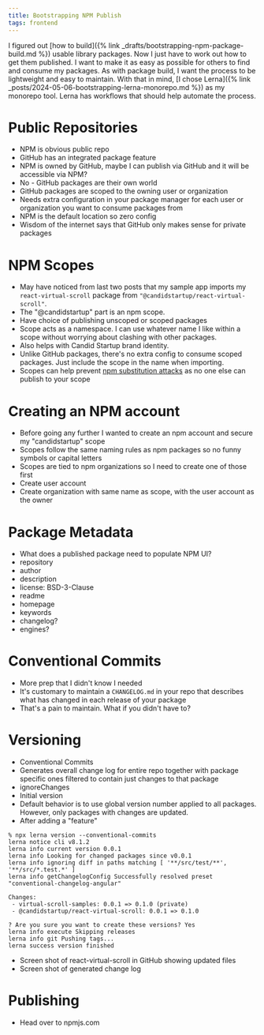 ```yaml
---
title: Bootstrapping NPM Publish
tags: frontend
---
```


I figured out [how to build]({% link _drafts/bootstrapping-npm-package-build.md %}) usable library packages. Now I just have to work out how to get them published. I want to make it as easy as possible for others to find and consume my packages. As with package build, I want the process to be lightweight and easy to maintain. With that in mind, [I chose Lerna]({% link _posts/2024-05-06-bootstrapping-lerna-monorepo.md %}) as my monorepo tool. Lerna has workflows that should help automate the process. 

# Public Repositories

* NPM is obvious public repo
* GitHub has an integrated package feature
* NPM is owned by GitHub, maybe I can publish via GitHub and it will be accessible via NPM?
* No - GitHub packages are their own world
* GitHub packages are scoped to the owning user or organization
* Needs extra configuration in your package manager for each user or organization you want to consume packages from
* NPM is the default location so zero config
* Wisdom of the internet says that GitHub only makes sense for private packages

# NPM Scopes

* May have noticed from last two posts that my sample app imports my `react-virtual-scroll` package from `"@candidstartup/react-virtual-scroll"`.
* The "@candidstartup" part is an npm scope. 
* Have choice of publishing unscoped or scoped packages
* Scope acts as a namespace. I can use whatever name I like within a scope without worrying about clashing with other packages.
* Also helps with Candid Startup brand identity.
* Unlike GitHub packages, there's no extra config to consume scoped packages. Just include the scope in the name when importing. 
* Scopes can help prevent [npm substitution attacks](https://github.blog/2021-02-12-avoiding-npm-substitution-attacks/) as no one else can publish to your scope

# Creating an NPM account

* Before going any further I wanted to create an npm account and secure my "candidstartup" scope
* Scopes follow the same naming rules as npm packages so no funny symbols or capital letters
* Scopes are tied to npm organizations so I need to create one of those first
* Create user account
* Create organization with same name as scope, with the user account as the owner

# Package Metadata

* What does a published package need to populate NPM UI?
* repository
* author
* description
* license: BSD-3-Clause
* readme
* homepage
* keywords
* changelog?
* engines?

# Conventional Commits

* More prep that I didn't know I needed
* It's customary to maintain a `CHANGELOG.md` in your repo that describes what has changed in each release of your package
* That's a pain to maintain. What if you didn't have to?

# Versioning

* Conventional Commits
* Generates overall change log for entire repo together with package specific ones filtered to contain just changes to that package
* ignoreChanges
* Initial version
* Default behavior is to use global version number applied to all packages. However, only packages with changes are updated.
* After adding a "feature"

```
% npx lerna version --conventional-commits
lerna notice cli v8.1.2
lerna info current version 0.0.1
lerna info Looking for changed packages since v0.0.1
lerna info ignoring diff in paths matching [ '**/src/test/**', '**/src/*.test.*' ]
lerna info getChangelogConfig Successfully resolved preset "conventional-changelog-angular"

Changes:
 - virtual-scroll-samples: 0.0.1 => 0.1.0 (private)
 - @candidstartup/react-virtual-scroll: 0.0.1 => 0.1.0

? Are you sure you want to create these versions? Yes
lerna info execute Skipping releases
lerna info git Pushing tags...
lerna success version finished
```

* Screen shot of react-virtual-scroll in GitHub showing updated files
* Screen shot of generated change log

# Publishing

* Head over to npmjs.com


 

